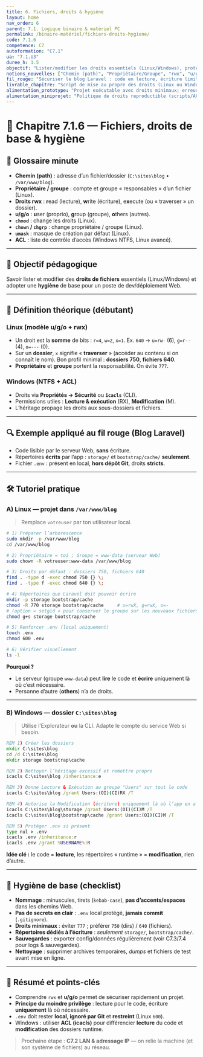 ```yaml
---
title: 6. Fichiers, droits & hygiène
layout: home
nav_order: 6
parent: 7.1. Logique binaire & matériel PC
permalink: /binaire-matériel/fichiers-droits-hygiene/
code: 7.1.6
competence: C7
autoformation: "C7.1"
ua: "7.1.U3"
duree_h: 1.5
objectif: "Lister/modifier les droits essentiels (Linux/Windows), protéger .env et appliquer le moindre privilège pour un projet Web."
notions_nouvelles: ["Chemin (path)", "Propriétaire/Groupe", "rwx", "u/g/o", "chmod", "chown", "umask", "ACL NTFS", "icacls"]
fil_rouge: "Sécuriser le blog Laravel : code en lecture, écriture limitée à storage/ et bootstrap/cache, .env protégé."
livrable_chapitre: "Script de mise au propre des droits (Linux ou Windows), capture de vérification, .env en 600 ou ACL dédiée."
alimentation_prototype: "Projet exécutable avec droits minimaux; erreurs d'écriture résolues pour la démo N2."
alimentation_miniprojet: "Politique de droits reproductible (scripts/ACL) et documentée en README pour N3."
---
```



# 📘 Chapitre 7.1.6 — Fichiers, droits de base & hygiène

## 📒 Glossaire minute

* **Chemin (path)** : adresse d’un fichier/dossier (`C:\sites\blog` • `/var/www/blog`).
* **Propriétaire / groupe** : compte et groupe « responsables » d’un fichier (Linux).
* **Droits rwx** : **r**ead (lecture), **w**rite (écriture), e**x**ecute (ou « traverser » un dossier).
* **u/g/o** : **u**ser (proprio), **g**roup (groupe), **o**thers (autres).
* **`chmod`** : change les droits (Linux).
* **`chown` / `chgrp`** : change propriétaire / groupe (Linux).
* **`umask`** : masque de création par défaut (Linux).
* **ACL** : liste de contrôle d’accès (Windows NTFS, Linux avancé).

---

## 🎯 Objectif pédagogique

Savoir lister et modifier des **droits de fichiers** essentiels (Linux/Windows) et adopter une **hygiène** de base pour un poste de dev/déploiement Web.

---

## 🧠 Définition théorique (débutant)

### Linux (modèle u/g/o + rwx)

* Un droit est la **somme** de bits : `r=4`, `w=2`, `x=1`.
  Ex. `640` → `u=rw-` (6), `g=r--` (4), `o=---` (0).
* Sur un **dossier**, `x` signifie « **traverser** » (accéder au contenu si on connaît le nom).
  Bon profil minimal : **dossiers 750**, **fichiers 640**.
* **Propriétaire** et **groupe** portent la responsabilité. On évite `777`.

### Windows (NTFS + ACL)

* Droits via **Propriétés → Sécurité** ou **`icacls`** (CLI).
* Permissions utiles : **Lecture & exécution** (RX), **Modification** (M).
* L’héritage propage les droits aux sous-dossiers et fichiers.

---

## 🔍 Exemple appliqué au fil rouge (Blog Laravel)

* Code lisible par le serveur Web, **sans** écriture.
* Répertoires **écrits** par l’app : `storage/` et `bootstrap/cache/` **seulement**.
* Fichier `.env` : présent en local, **hors dépôt Git**, droits **stricts**.

---

## 🛠 Tutoriel pratique

### A) Linux — projet dans `/var/www/blog`

> Remplace `votreuser` par ton utilisateur local.

```bash
# 1) Préparer l’arborescence
sudo mkdir -p /var/www/blog
cd /var/www/blog

# 2) Propriétaire = toi ; Groupe = www-data (serveur Web)
sudo chown -R votreuser:www-data /var/www/blog

# 3) Droits par défaut : dossiers 750, fichiers 640
find . -type d -exec chmod 750 {} \;
find . -type f -exec chmod 640 {} \;

# 4) Répertoires que Laravel doit pouvoir écrire
mkdir -p storage bootstrap/cache
chmod -R 770 storage bootstrap/cache     # u=rwX, g=rwX, o=-
# (option « setgid » pour conserver le groupe sur les nouveaux fichiers)
chmod g+s storage bootstrap/cache

# 5) Renforcer .env (local uniquement)
touch .env
chmod 600 .env

# 6) Vérifier visuellement
ls -l
```

**Pourquoi ?**

* Le serveur (groupe `www-data`) peut **lire** le code et **écrire** uniquement là où c’est nécessaire.
* Personne d’autre (**others**) n’a de droits.

---

### B) Windows — dossier `C:\sites\blog`

> Utilise l’Explorateur **ou** la CLI. Adapte le compte du service Web si besoin.

```bat
REM 1) Créer les dossiers
mkdir C:\sites\blog
cd /d C:\sites\blog
mkdir storage bootstrap\cache

REM 2) Nettoyer l’héritage excessif et remettre propre
icacls C:\sites\blog /inheritance:e

REM 3) Donne Lecture & Exécution au groupe "Users" sur tout le code
icacls C:\sites\blog /grant Users:(OI)(CI)RX /T

REM 4) Autorise la Modification (écriture) uniquement là où l’app en a besoin
icacls C:\sites\blog\storage /grant Users:(OI)(CI)M /T
icacls C:\sites\blog\bootstrap\cache /grant Users:(OI)(CI)M /T

REM 5) Protéger .env si présent
type nul > .env
icacls .env /inheritance:r
icacls .env /grant %USERNAME%:R
```

**Idée clé :** le code = **lecture**, les répertoires « runtime » = **modification**, rien d’autre.

---

## 🧼 Hygiène de base (checklist)

* **Nommage** : minuscules, tirets (`kebab-case`), **pas d’accents/espaces** dans les chemins Web.
* **Pas de secrets en clair** : `.env` local protégé, **jamais commit** (`.gitignore`).
* **Droits minimaux** : éviter `777` ; préférer `750` (dirs) / `640` (fichiers).
* **Répertoires dédiés à l’écriture** : *seulement* `storage/`, `bootstrap/cache/`.
* **Sauvegardes** : exporter config/données régulièrement (voir C7.3/7.4 pour logs & sauvegardes).
* **Nettoyage** : supprimer archives temporaires, *dumps* et fichiers de test avant mise en ligne.

---

## 🧾 Résumé et points-clés

* Comprendre `rwx` et **u/g/o** permet de sécuriser rapidement un projet.
* **Principe du moindre privilège** : lecture pour le code, écriture **uniquement** là où nécessaire.
* `.env` doit rester **local, ignoré par Git** et **restreint** (Linux `600`).
* Windows : utiliser **ACL (icacls)** pour différencier **lecture** du code et **modification** des dossiers runtime.

> Prochaine étape : **C7.2 LAN & adressage IP** — on relie la machine (et son système de fichiers) au réseau.
